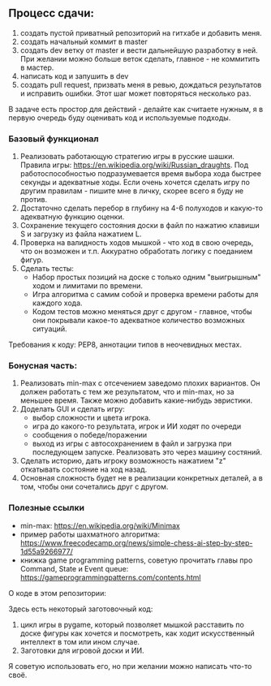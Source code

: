 ## Процесс сдачи:

1. создать пустой приватный репозиторий на гитхабе и добавить меня.
2. создать начальный коммит в master
3. создать dev ветку от master и вести дальнейшую разработку в ней. При желании можно больше веток сделать, главное - не коммитить в мастер.
4. написать код и запушить в dev
5. создать pull request, призвать меня в ревью, дождаться результатов и исправить ошибки. Этот шаг может повторяться несколько раз.

В задаче есть простор для действий - делайте как считаете нужным, я в первую очередь буду оценивать код и используемые подходы.


### Базовый функционал

1. Реализовать работающую стратегию игры в русские шашки. Правила игры: https://en.wikipedia.org/wiki/Russian_draughts.
Под работоспособностью подразумевается время выбора хода быстрее секунды и адекватные ходы. Если очень хочется сделать игру по другим правилам - пишите мне в личку, скорее всего я буду не против.
2. Достаточно сделать перебор в глубину на 4-6 полуходов и какую-то адекватную функцию оценки.
3. Сохранение текущего состояния доски в файл по нажатию клавиши S и загрузку из файла нажатием L.
4. Проверка на валидность ходов мышкой - что ход в свою очередь, что он возможен и т.п. Аккуратно обработать логику с поеданием фигур.
5. Сделать тесты:
     * Набор простых позиций на доске с только одним "выигрышным" ходом и лимитами по времени.
     * Игра алгоритма с самим собой и проверка времени работы для каждого хода.
     * Кодом тестов можно меняться друг с другом - главное, чтобы они покрывали какое-то адекватное количество возможных ситуаций.


Требования к коду: PEP8, аннотации типов в неочевидных местах.


### Бонусная часть:
1. Реализовать min-max с отсечением заведомо плохих вариантов. Он должен работать с тем же результатом, что и min-max, но за меньшее время. Также можно добавить какие-нибудь эвристики.
2. Доделать GUI и сделать игру:
    * выбор сложности и цвета игрока.
    * игра до какого-то результата, игрок и ИИ ходят по очереди
    * сообщения о победе/поражении
    * выход из игры с автосохранением в файл и загрузка при последующем запуске.
    Реализовать это через машину состяний.
3. Сделать историю, дать игроку возможность нажатием "z" откатывать состояние на ход назад.
4. Основная сложность будет не в реализации конкретных деталей, а в том, чтобы они сочетались друг с другом.

### Полезные ссылки
* min-max: https://en.wikipedia.org/wiki/Minimax
* пример работы шахматного алгоритма: https://www.freecodecamp.org/news/simple-chess-ai-step-by-step-1d55a9266977/
* книжка game programming patterns, советую прочитать главы про Command, State и Event queue: https://gameprogrammingpatterns.com/contents.html

О коде в этом репозитории:

Здесь есть некоторый заготовочный код:
1) цикл игры в pygame, который позволяет мышкой расставить по доске фигуры как хочется и посмотреть, как ходит искусственный интеллект в том или ином случае.
2) Заготовки для игровой доски и ИИ.

Я советую использовать его, но при желании можно написать что-то своё.

